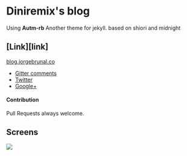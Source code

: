 # Diniremix's blog

Using **Autm-rb** Another theme for jekyll.
based on shiori and midnight

## [Link][link]

[blog.jorgebrunal.co](http://blog.jorgebrunal.co/)

- [Gitter comments](https://gitter.im/jorgebrunal-co/blog)
- [Twitter](https://twitter.com/diniremix)
- [Google+](https://plus.google.com/u/0/+PeterAndersonLee)



#### Contribution
Pull Requests always welcome.

## Screens

![](http://i.imgur.com/mU46w1h.png)

